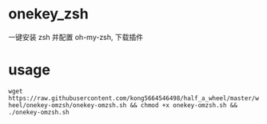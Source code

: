 # onekey_zsh

一键安装 zsh 并配置 oh-my-zsh, 下载插件

# usage

`wget https://raw.githubusercontent.com/kong5664546498/half_a_wheel/master/wheel/onekey-omzsh/onekey-omzsh.sh && chmod +x onekey-omzsh.sh && ./onekey-omzsh.sh`
